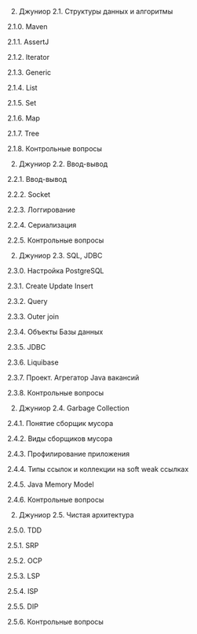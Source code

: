 2. Джуниор
   2.1. Структуры данных и алгоритмы

2.1.0. Maven

2.1.1. AssertJ

2.1.2. Iterator

2.1.3. Generic

2.1.4. List

2.1.5. Set

2.1.6. Map

2.1.7. Tree

2.1.8. Контрольные вопросы

2. Джуниор
   2.2. Ввод-вывод

2.2.1. Ввод-вывод

2.2.2. Socket

2.2.3. Логгирование

2.2.4. Сериализация

2.2.5. Контрольные вопросы

2. Джуниор
   2.3. SQL, JDBC

2.3.0. Настройка PostgreSQL

2.3.1. Create Update Insert

2.3.2. Query

2.3.3. Outer join

2.3.4. Объекты Базы данных

2.3.5. JDBC

2.3.6. Liquibase

2.3.7. Проект. Агрегатор Java вакансий

2.3.8. Контрольные вопросы

2. Джуниор
   2.4. Garbage Collection

2.4.1. Понятие сборщик мусора

2.4.2. Виды сборщиков мусора

2.4.3. Профилирование приложения

2.4.4. Типы ссылок и коллекции на soft weak ссылках

2.4.5. Java Memory Model

2.4.6. Контрольные вопросы

2. Джуниор
   2.5. Чистая архитектура

2.5.0. TDD

2.5.1. SRP

2.5.2. OCP

2.5.3. LSP

2.5.4. ISP

2.5.5. DIP

2.5.6. Контрольные вопросы
